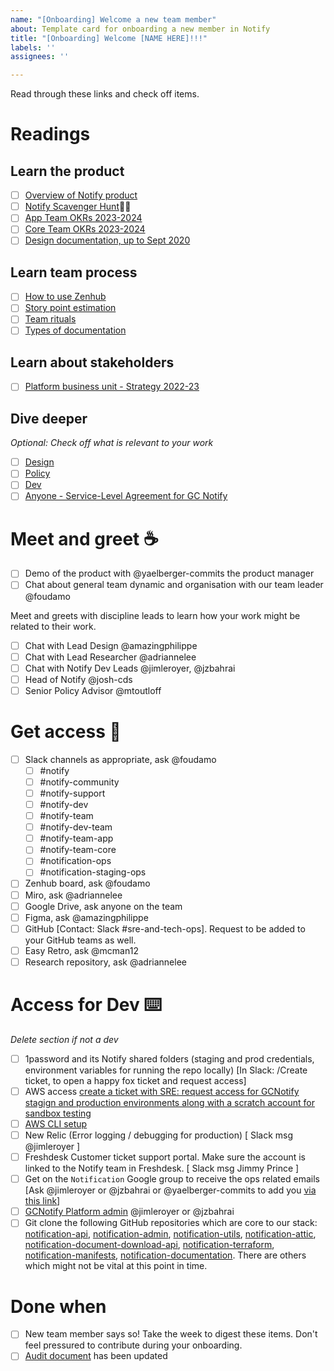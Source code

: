 ```yaml
---
name: "[Onboarding] Welcome a new team member"
about: Template card for onboarding a new member in Notify
title: "[Onboarding] Welcome [NAME HERE]!!!"
labels: ''
assignees: ''

---
```


Read through these links and check off items.

# Readings

## Learn the product

- [ ] [Overview of Notify product](https://github.com/cds-snc/notification-planning/wiki/Overview) 
- [ ] [Notify Scavenger Hunt](https://docs.google.com/document/d/1MmKBZqMNpsLU0TlURGCyOlByZHGfZccteuYdGZ9amwM/edit#heading=h.sxqbcn4k0lmo)🕵️‍♀️
- [ ] [App Team OKRs 2023-2024](https://docs.google.com/document/u/0/d/12nF9RdN-w2DfufquYDwp-PJB1AYsbbDziEInAaENBJg/edit)
- [ ] [Core Team OKRs 2023-2024](https://docs.google.com/document/d/1Az02qu3Iy5hKdJhNpkDNKFYu1fSFDhco1aFENDgdRtQ/edit#heading=h.dcs3iepcbpq4)
- [ ] [Design documentation, up to Sept 2020](https://docs.google.com/presentation/d/1gwK4b-R3izYsAh12MVWkFknWDR7URkxTPp1jHU9gULc/edit)

## Learn team process

- [ ] [How to use Zenhub](https://docs.google.com/presentation/u/0/d/1_sPItXDa3q1ixZd3ZVQVQJWWmKn_mgInFMiurnD-ya8/edit)
- [ ] [Story point estimation](https://drive.google.com/file/d/1d2offGEmop4dMZFrCQGPKPqMNoK7n9NW/view)
- [ ] [Team rituals](https://docs.google.com/document/d/1h4kTrfP257J4QVeSPNAr2-tgV-SM2BbyBbNTUb3WPdc/edit)
- [ ] [Types of documentation](https://docs.google.com/spreadsheets/d/1sondKNE4bBRN8D6CEYx138vpHVojfOsO71mAz6qGwqs/edit#gid=0)

## Learn about stakeholders

- [ ] [Platform business unit - Strategy 2022-23](https://docs.google.com/presentation/u/0/d/1TWAi89DsG696pT4bmZV54Mjn_KP0TzP9R6_elkUDbqU/edit)

## Dive deeper

_Optional: Check off what is relevant to your work_
- [ ] [Design](https://docs.google.com/document/d/1hWjtCQp1N6_EADquwbBAuJ37ZNdxHvfxMCEDtO1M--g/edit#heading=h.g3c6sgz3eiwh)
- [ ] [Policy](https://docs.google.com/document/d/1IY5YiG6OWFfgi8JmU6ACHIJsCmBCu-6IpEwbx2cSE_8/edit#heading=h.w5uj4tt9uwer)
- [ ] [Dev](https://docs.google.com/document/d/1Nd3tqUO48oQvc0Vkn6iaCv01w1AkjyWbfOG2ZrKwAtI/edit#heading=h.gsberul37syg)
- [ ] [Anyone - Service-Level Agreement for GC Notify](https://docs.google.com/document/d/1JAuWT6XwYUFRetSFffcfCJOuUryW1D8yPeAa4NkWWgs/edit#heading=h.pbh32eniyzdc)

# Meet and greet ☕️

- [ ] Demo of the product with @yaelberger-commits the product manager
- [ ] Chat about general team dynamic and organisation with our team leader @foudamo

Meet and greets with discipline leads to learn how your work might be related to their work.

- [ ] Chat with Lead Design @amazingphilippe
- [ ] Chat with Lead Researcher @adriannelee 
- [ ] Chat with Notify Dev Leads @jimleroyer, @jzbahrai
- [ ] Head of Notify @josh-cds
- [ ] Senior Policy Advisor @mtoutloff 

# Get access 👀

- [ ] Slack channels as appropriate, ask @foudamo
  - [ ] #notify
  - [ ] #notify-community
  - [ ] #notify-support
  - [ ] #notify-dev
  - [ ] #notify-team
  - [ ] #notify-dev-team
  - [ ] #notify-team-app
  - [ ] #notify-team-core
  - [ ] #notification-ops
  - [ ] #notification-staging-ops
- [ ] Zenhub board, ask @foudamo
- [ ] Miro, ask @adriannelee
- [ ] Google Drive, ask anyone on the team
- [ ] Figma, ask @amazingphilippe
- [ ] GitHub [Contact: Slack #sre-and-tech-ops]. Request to be added to your GitHub teams as well.
- [ ] Easy Retro, ask @mcman12
- [ ] Research repository, ask @adriannelee

# Access for Dev  ⌨️

_Delete section if not a dev_

- [ ] 1password and its Notify shared folders (staging and prod credentials, environment variables for running the repo locally) [In Slack: /Create ticket, to open a happy fox ticket and request access]
- [ ] AWS access [create a ticket with SRE: request access for GCNotify stagign and production environments along with a scratch account for sandbox testing](https://github.com/cds-snc/site-reliability-engineering/issues/new/choose)
- [ ] [AWS CLI setup](https://docs.google.com/document/d/18w44esbq00JClsvHvlcrSiEnolCIlV5n-YKdVsq6bJk/edit)
- [ ] New Relic (Error logging / debugging for production) [ Slack msg @jimleroyer ]
- [ ] Freshdesk Customer ticket support portal. Make sure the account is linked to the Notify team in Freshdesk. [ Slack msg Jimmy Prince ]
- [ ] Get on the `Notification` Google group to receive the ops related emails [Ask @jimleroyer or @jzbahrai or @yaelberger-commits to add you [via this link](https://groups.google.com/a/cds-snc.ca/g/notification/members)]
- [ ] [GCNotify Platform admin](https://notification.canada.ca/) @jimleroyer or @jzbahrai
- [ ] Git clone the following GitHub repositories which are core to our stack: [notification-api](https://github.com/cds-snc/notification-api), [notification-admin](https://github.com/cds-snc/notification-admin), [notification-utils](https://github.com/cds-snc/notification-utils), [notification-attic](https://github.com/cds-snc/notification-attic), [notification-document-download-api](https://github.com/cds-snc/notification-document-download-api), [notification-terraform](https://github.com/cds-snc/notification-terraform), [notification-manifests](https://github.com/cds-snc/notification-manifests/), [notification-documentation](https://github.com/cds-snc/notification-documentation). There are others which might not be vital at this point in time.

# Done when

- [ ] New team member says so! Take the week to digest these items. Don't feel pressured to contribute during your onboarding.
- [ ] [Audit document](https://docs.google.com/spreadsheets/d/1nqRmotJvNY_ftNwr5R7_tk2HKrveNRBA-R77kNTU-FM/edit#gid=0) has been updated
